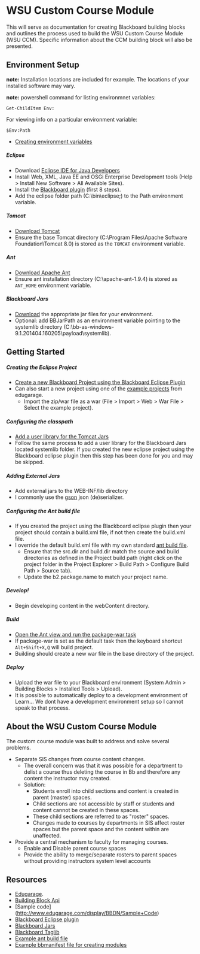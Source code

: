 # WSU Custom Course Module

This will serve as documentation for creating Blackboard building blocks and outlines the process used to build the WSU Custom Course Module (WSU CCM). Specific information about the CCM building block will also be presented.   

## Environment Setup

__note:__ Installation locations are included for example. The locations of your installed software may vary.

__note:__ powershell command for listing environmnet variables:

```
Get-ChildItem Env:
```

For viewing info on a particular environment variable:

```
$Env:Path
```

- [Creating environment variables](http://www.computerhope.com/issues/ch000549.htm)

##### Eclipse
- Download [Eclipse IDE for Java Developers](https://www.eclipse.org/downloads/packages/eclipse-ide-java-developers/lunasr1a)
- Install Web, XML, Java EE and OSGi Enterprise Development tools (Help > Install New Software > All Available Sites).
- Install the [Blackboard plugin](http://www.edugarage.com/display/BBDN/Building+Blocks+Eclipse+Plugin) (first 8 steps).
- Add the eclipse folder path (C:\bin\eclipse\;) to the Path environment variable.

##### Tomcat
- [Download Tomcat](http://tomcat.apache.org/)
- Ensure the base Tomcat directory (C:\Program Files\Apache Software Foundation\Tomcat 8.0) is stored as the `TOMCAT` environment variable.

##### Ant
- [Download Apache Ant](http://ant.apache.org/)
- Ensure ant installation directory (C:\apache-ant-1.9.4) is stored as `ANT_HOME` environment variable.

##### Blackboard Jars
- [Download](https://behind.blackboard.com/downloads/details.aspx?d=1691) the appropriate jar files for your environment. 
- Optional: add BBJarPath as an environment variable pointing to the systemlib directory (C:\bb-as-windows-9.1.201404.160205\payload\systemlib).

## Getting Started

##### Creating the Eclipse Project

- [Create a new Blackboard Project using the Blackboard Eclipse Plugin](http://www.edugarage.com/display/BBDN/Building+Blocks+Eclipse+Plugin)
- Can also start a new project using one of the [example projects](http://www.edugarage.com/display/BBDN/Sample+Code) from edugarage.
  - Import the zip/war file as a war (File > Import > Web > War File > Select the example project).

##### Configuring the classpath

- [Add a user library for the Tomcat Jars](http://www.avajava.com/tutorials/lessons/how-do-i-create-an-eclipse-user-library-for-the-tomcat-jar-files.html)
- Follow the same process to add a user library for the Blackboard Jars located systemlib folder. If you created the new eclipse project using the Blackboard eclipse plugin then this step has been done for you and may be skipped.  

##### Adding External Jars

- Add external jars to the WEB-INF/lib directory
- I commonly use the [gson](https://code.google.com/p/google-gson/) json (de)serializer.

##### Configuring the Ant build file

- If you created the project using the Blackboard eclipse plugin then your project should contain a build.xml file, if not then create the build.xml file. 
- I override the default build.xml file with my own standard [ant build file](https://gist.github.com/dworthen/a7c04ce0af6a9c725874).
  - Ensure that the src.dir and build.dir match the source and build directories as defined in the Project build path (right click on the project folder in the Project Explorer > Build Path > Configure Build Path > Source tab).
  - Update the b2.package.name to match your project name.
  
##### Develop!

- Begin developing content in the webContent directory.

##### Build

- [Open the Ant view and run the package-war task](http://www.tutorialspoint.com/ant/ant_eclipse_integration.htm)
- If package-war is set as the default task then the keyboard shortcut `Alt+Shift+X,Q` will build project.
- Building should create a new war file in the base directory of the project. 

##### Deploy

- Upload the war file to your Blackboard environment (System Admin > Building Blocks > Installed Tools > Upload).
- It is possible to automatically deploy to a development environment of Learn... We dont have a development environment setup so I cannot speak to that process.

## About the WSU Custom Course Module

The custom course module was built to address and solve several problems. 

- Separate SIS changes from course content changes. 
  - The overall concern was that it was possible for a department to delist a course thus deleting the course in Bb and therefore any content the instructor may created. 
  - Solution:
    - Students enroll into child sections and content is created in parent (master) spaces.
    - Child sections are not accessible by staff or students and content cannot be created in these spaces.
    - These child sections are referred to as "roster" spaces.
    - Changes made to courses by departments in SIS affect roster spaces but the parent space and the content within are unaffected. 
- Provide a central mechanism to faculty for managing courses.
  - Enable and Disable parent course spaces
  - Provide the ability to merge/separate rosters to parent spaces without providing instructors system level accounts

## Resources

- [Edugarage](http://www.edugarage.com/display/BBDN/Building+Blocks).
- [Building Block Api](https://help.blackboard.com/en-us/Learn/9.1_2014_04/Administrator/130_Building_Blocks/020_Developing_Building_Blocks/000_Building_Blocks_API_and_Web_Services_Specifications_and_Changes)
- [Sample code] (http://www.edugarage.com/display/BBDN/Sample+Code)
- [Blackboard Eclipse plugin](http://www.edugarage.com/display/BBDN/Building+Blocks+Eclipse+Plugin)
- [Blackboard Jars](https://behind.blackboard.com/downloads/details.aspx?d=1691)
- [Blackboard Taglib](http://library.blackboard.com/ref/b9696cc1-1d49-45f3-b8af-ce709f71b915/bbNG/tld-summary.html)
- [Example ant build file](https://gist.github.com/dworthen/a7c04ce0af6a9c725874)
- [Example bbmanifest file for creating modules](https://gist.github.com/dworthen/ed90794cbd752f338823)
